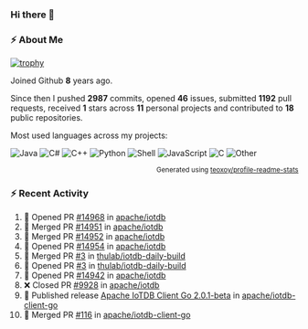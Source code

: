 ### Hi there 👋

### :zap: About Me

[![trophy](https://github-profile-trophy.vercel.app/?username=HTHou&theme=onedark)](https://github.com/ryo-ma/github-profile-trophy)
   
Joined Github **8** years ago.

Since then I pushed **2987** commits, opened **46** issues, submitted **1192** pull requests, received **1** stars across **11** personal projects and contributed to **18** public repositories.

Most used languages across my projects:

![Java](https://img.shields.io/static/v1?style=flat-square&label=%E2%A0%80&color=555&labelColor=%23b07219&message=Java%EF%B8%B189.3%25)
![C#](https://img.shields.io/static/v1?style=flat-square&label=%E2%A0%80&color=555&labelColor=%23178600&message=C%23%EF%B8%B13.9%25)
![C++](https://img.shields.io/static/v1?style=flat-square&label=%E2%A0%80&color=555&labelColor=%23f34b7d&message=C%2B%2B%EF%B8%B12.7%25)
![Python](https://img.shields.io/static/v1?style=flat-square&label=%E2%A0%80&color=555&labelColor=%233572A5&message=Python%EF%B8%B10.7%25)
![Shell](https://img.shields.io/static/v1?style=flat-square&label=%E2%A0%80&color=555&labelColor=%2389e051&message=Shell%EF%B8%B10.7%25)
![JavaScript](https://img.shields.io/static/v1?style=flat-square&label=%E2%A0%80&color=555&labelColor=%23f1e05a&message=JavaScript%EF%B8%B10.5%25)
![C](https://img.shields.io/static/v1?style=flat-square&label=%E2%A0%80&color=555&labelColor=%23555555&message=C%EF%B8%B10.4%25)
![Other](https://img.shields.io/static/v1?style=flat-square&label=%E2%A0%80&color=555&labelColor=%23ededed&message=Other%EF%B8%B11.4%25)

<p align="right"><sub>Generated using <a href="https://github.com/marketplace/actions/profile-readme-stats">teoxoy/profile-readme-stats</a></sub></p>


<!--![](https://github.com/HTHou/HTHou/blob/output/github-contribution-grid-snake.svg)-->

<!--![Haonan Hou's github stats](https://github-readme-stats.vercel.app/api?username=HTHou&count_private=true&show_icons=true&theme=onedark)-->

<!--![Haonan Hou's wakatime stats](https://github-readme-stats.vercel.app/api/wakatime?username=HTHou&layout=compact&theme=onedark)-->

<!--![Top Langs](https://github-readme-stats.vercel.app/api/top-langs/?username=HTHou&theme=onedark&layout=compact)-->

### :zap: Recent Activity
<!--START_SECTION:activity-->
1. 💪 Opened PR [#14968](https://github.com/apache/iotdb/pull/14968) in [apache/iotdb](https://github.com/apache/iotdb)
2. 🎉 Merged PR [#14951](https://github.com/apache/iotdb/pull/14951) in [apache/iotdb](https://github.com/apache/iotdb)
3. 🎉 Merged PR [#14952](https://github.com/apache/iotdb/pull/14952) in [apache/iotdb](https://github.com/apache/iotdb)
4. 💪 Opened PR [#14954](https://github.com/apache/iotdb/pull/14954) in [apache/iotdb](https://github.com/apache/iotdb)
5. 🎉 Merged PR [#3](https://github.com/thulab/iotdb-daily-build/pull/3) in [thulab/iotdb-daily-build](https://github.com/thulab/iotdb-daily-build)
6. 💪 Opened PR [#3](https://github.com/thulab/iotdb-daily-build/pull/3) in [thulab/iotdb-daily-build](https://github.com/thulab/iotdb-daily-build)
7. 💪 Opened PR [#14942](https://github.com/apache/iotdb/pull/14942) in [apache/iotdb](https://github.com/apache/iotdb)
8. ❌ Closed PR [#9928](https://github.com/apache/iotdb/pull/9928) in [apache/iotdb](https://github.com/apache/iotdb)
9. 🚀 Published release [Apache IoTDB Client Go 2.0.1-beta](https://github.com/apache/iotdb-client-go/releases/tag/v2.0.1-beta) in [apache/iotdb-client-go](https://github.com/apache/iotdb-client-go)
10. 🎉 Merged PR [#116](https://github.com/apache/iotdb-client-go/pull/116) in [apache/iotdb-client-go](https://github.com/apache/iotdb-client-go)
<!--END_SECTION:activity-->

<!--
**HTHou/HTHou** is a ✨ _special_ ✨ repository because its `README.md` (this file) appears on your GitHub profile.

Here are some ideas to get you started:

- 🔭 I’m currently working on ...
- 🌱 I’m currently learning ...
- 👯 I’m looking to collaborate on ...
- 🤔 I’m looking for help with ...
- 💬 Ask me about ...
- 📫 How to reach me: ...
- 😄 Pronouns: ...
- ⚡ Fun fact: ...
-->
